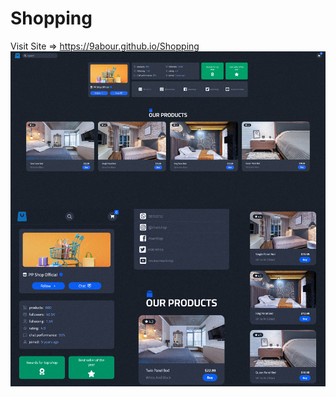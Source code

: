 # Shopping
Visit Site => https://9abour.github.io/Shopping
![alt text](https://raw.githubusercontent.com/7amoAAS/Shopping/main/Preview.jpg)
